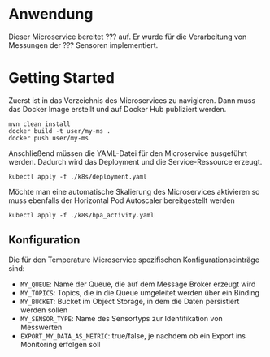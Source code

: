 # Anwendung
Dieser Microservice bereitet ??? auf.
Er wurde für die Verarbeitung von Messungen der ??? Sensoren implementiert.

# Getting Started
Zuerst ist in das Verzeichnis des Microservices zu navigieren.
Dann muss das Docker Image erstellt und auf Docker Hub publiziert werden.
```
mvn clean install
docker build -t user/my-ms .
docker push user/my-ms
```
Anschließend müssen die YAML-Datei für den Microservice ausgeführt werden.
Dadurch wird das Deployment und die Service-Ressource erzeugt.
````
kubectl apply -f ./k8s/deployment.yaml
````
Möchte man eine automatische Skalierung des Microservices aktivieren so muss ebenfalls der Horizontal Pod Autoscaler bereitgestellt werden
````
kubectl apply -f ./k8s/hpa_activity.yaml
````

## Konfiguration
Die für den Temperature Microservice spezifischen Konfigurationseinträge sind:
* `MY_QUEUE`: Name der Queue, die auf dem Message Broker erzeugt wird
* `MY_TOPICS`: Topics, die in die Queue umgeleitet werden über ein Binding
* `MY_BUCKET`: Bucket im Object Storage, in dem die Daten persistiert werden sollen
* `MY_SENSOR_TYPE`: Name des Sensortyps zur Identifikation von Messwerten
* `EXPORT_MY_DATA_AS_METRIC`: true/false, je nachdem ob ein Export ins Monitoring erfolgen soll